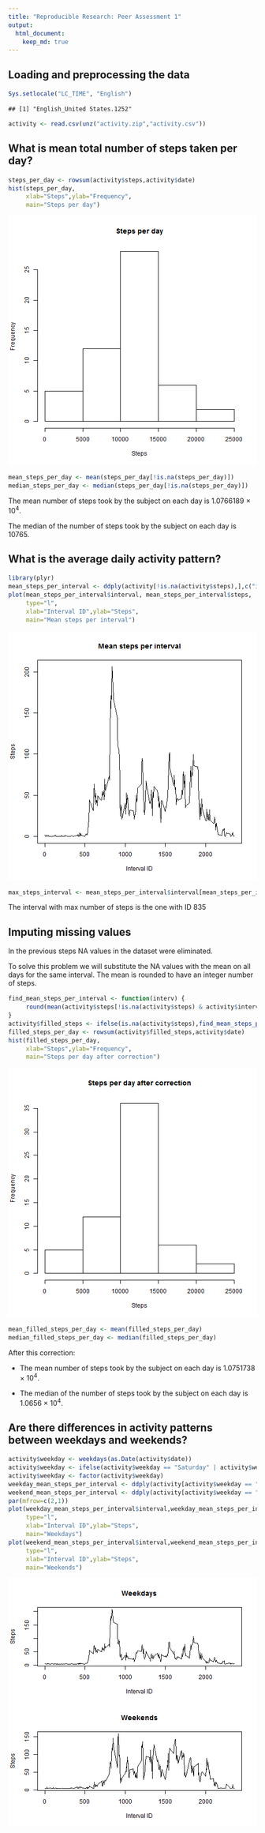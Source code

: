 ```yaml
---
title: "Reproducible Research: Peer Assessment 1"
output: 
  html_document:
    keep_md: true
---
```



## Loading and preprocessing the data


```r
Sys.setlocale("LC_TIME", "English")
```

```
## [1] "English_United States.1252"
```

```r
activity <- read.csv(unz("activity.zip","activity.csv"))
```

## What is mean total number of steps taken per day?


```r
steps_per_day <- rowsum(activity$steps,activity$date)
hist(steps_per_day,
     xlab="Steps",ylab="Frequency",
     main="Steps per day")
```

![plot of chunk unnamed-chunk-2](figure/unnamed-chunk-2-1.png) 

```r
mean_steps_per_day <- mean(steps_per_day[!is.na(steps_per_day)])
median_steps_per_day <- median(steps_per_day[!is.na(steps_per_day)])
```

The mean number of steps took by the subject on each day is 1.0766189 &times; 10<sup>4</sup>.

The median of the number of steps took by the subject on each day is 10765.

## What is the average daily activity pattern?


```r
library(plyr)
mean_steps_per_interval <- ddply(activity[!is.na(activity$steps),],c("interval"),summarize,steps=mean(steps))
plot(mean_steps_per_interval$interval, mean_steps_per_interval$steps,
     type="l",
     xlab="Interval ID",ylab="Steps",
     main="Mean steps per interval")
```

![plot of chunk unnamed-chunk-3](figure/unnamed-chunk-3-1.png) 

```r
max_steps_interval <- mean_steps_per_interval$interval[mean_steps_per_interval$steps == max(mean_steps_per_interval$steps)]
```

The interval with max number of steps is the one with ID 835

## Imputing missing values

In the previous steps NA values in the dataset were eliminated.

To solve this problem we will substitute the NA values with the mean on all days for the same interval.
The mean is rounded to have an integer number of steps.


```r
find_mean_steps_per_interval <- function(interv) {
     round(mean(activity$steps[!is.na(activity$steps) & activity$interv == interv]))
}
activity$filled_steps <- ifelse(is.na(activity$steps),find_mean_steps_per_interval(activity$interval),activity$steps)
filled_steps_per_day <- rowsum(activity$filled_steps,activity$date)
hist(filled_steps_per_day,
     xlab="Steps",ylab="Frequency",
     main="Steps per day after correction")
```

![plot of chunk unnamed-chunk-4](figure/unnamed-chunk-4-1.png) 

```r
mean_filled_steps_per_day <- mean(filled_steps_per_day)
median_filled_steps_per_day <- median(filled_steps_per_day)
```

After this correction:

* The mean number of steps took by the subject on each day is 1.0751738 &times; 10<sup>4</sup>.

* The median of the number of steps took by the subject on each day is 1.0656 &times; 10<sup>4</sup>.

## Are there differences in activity patterns between weekdays and weekends?


```r
activity$weekday <- weekdays(as.Date(activity$date))
activity$weekday <- ifelse(activity$weekday == "Saturday" | activity$weekday == "Sunday", "weekend", "weekday")
activity$weekday <- factor(activity$weekday)
weekday_mean_steps_per_interval <- ddply(activity[activity$weekday == "weekday",],c("interval"),summarize,steps=mean(filled_steps))
weekend_mean_steps_per_interval <- ddply(activity[activity$weekday == "weekend",],c("interval"),summarize,steps=mean(filled_steps))
par(mfrow=c(2,1))
plot(weekday_mean_steps_per_interval$interval,weekday_mean_steps_per_interval$steps,
     type="l",
     xlab="Interval ID",ylab="Steps",
     main="Weekdays")
plot(weekend_mean_steps_per_interval$interval,weekend_mean_steps_per_interval$steps,
     type="l",
     xlab="Interval ID",ylab="Steps",
     main="Weekends")
```

![plot of chunk unnamed-chunk-5](figure/unnamed-chunk-5-1.png) 
